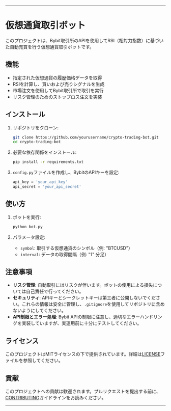 
---

# 仮想通貨取引ボット

このプロジェクトは、Bybit取引所のAPIを使用してRSI（相対力指数）に基づいた自動売買を行う仮想通貨取引ボットです。

## 機能

- 指定された仮想通貨の履歴価格データを取得
- RSIを計算し、買いおよび売りシグナルを生成
- 市場注文を使用してBybit取引所で取引を実行
- リスク管理のためのストップロス注文を実装

## インストール

1. リポジトリをクローン:

    ```bash
    git clone https://github.com/yourusername/crypto-trading-bot.git
    cd crypto-trading-bot
    ```

2. 必要な依存関係をインストール:

    ```bash
    pip install -r requirements.txt
    ```

3. `config.py`ファイルを作成し、BybitのAPIキーを設定:

    ```python
    api_key = 'your_api_key'
    api_secret = 'your_api_secret'
    ```

## 使い方

1. ボットを実行:

    ```bash
    python bot.py
    ```

2. パラメータ設定:

    - `symbol`: 取引する仮想通貨のシンボル（例: "BTCUSD"）
    - `interval`: データの取得間隔（例: "1" 分足）

## 注意事項

- **リスク管理**: 自動取引にはリスクが伴います。ボットの使用による損失については自己責任で行ってください。
- **セキュリティ**: APIキーとシークレットキーは第三者に公開しないでください。これらの情報は安全に管理し、`.gitignore`を使用してリポジトリに含めないようにしてください。
- **API制限とエラー処理**: Bybit APIの制限に注意し、適切なエラーハンドリングを実装していますが、実運用前に十分にテストしてください。

## ライセンス

このプロジェクトはMITライセンスの下で提供されています。詳細は[LICENSE](LICENSE)ファイルを参照してください。

## 貢献

このプロジェクトへの貢献は歓迎されます。プルリクエストを提出する前に、[CONTRIBUTING](CONTRIBUTING.md)ガイドラインをお読みください。

---
